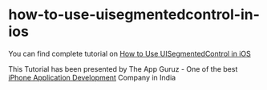 # how-to-use-uisegmentedcontrol-in-ios

You can find complete tutorial on [How to Use UISegmentedControl in iOS](http://www.theappguruz.com/blog/how-to-use-uisegmentedcontrol-in-ios)

This Tutorial has been presented by The App Guruz - One of the best [iPhone Application Development](http://www.theappguruz.com/iphone-app-development/) Company in India
